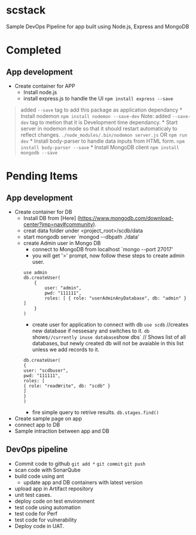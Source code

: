 # scstack
Sample DevOps Pipeline for app built using Node.js, Express and MongoDB

# Completed

## App development
* Create container for APP
	* Install node.js
	* install express.js to handle the UI
	`npm install express --save`
> added `--save` tag to add this package as application dependancy
	* Install nodemon
	`npm install nodemon --save-dev`
> Note: added `--save-dev` tag to metion that it is Development time dependancy.
	* Start server in nodemon mode so that it should restart automaticaly to reflect changes.
	`./node_modules/.bin/nodemon server.js`
	OR
	`npm run dev`
	* Install body-parser to handle data inputs from HTML form.
	`npm install body-parser --save`
	* Install MongoDB client
	`npm install mongodb --save`

# Pending Items

## App development
* Create container for DB
	* Install DB from [Here] (https://www.mongodb.com/download-center?jmp=nav#community).
	* creat data folder under <project_root>/scdb/data
	* start mongodb server
	`mongod --dbpath ./data'
	* create Admin user in Mongo DB
		* connect to MongoDB from localhost
		`mongo --port 27017'
		* you will get '>' prompt, now follow these steps to create admin user.
		```
		use admin
		db.createUser(
			{
				user: "admin",
				pwd: "111111",
				roles: [ { role: "userAdminAnyDatabase", db: "admin" } ]
			}
		)
		```
		* create user for application to connect with db
		`use scdb` //creates new database if nessesary and switches to it.
		`db` shows` //currently inuse database
		`show dbs` // Shows list of all databases, but newly created db will not be avaiable in this list unless we add records to it.
		```
		db.createUser(
		{
		user: "scdbuser",
		pwd: "111111",
		roles: [
		{ role: "readWrite", db: "scdb" }
		]
		}
		)
		```
		* fire simple query to retrive results.
		`db.stages.find()`
* Create sample page on app
* connect app to DB
* Sample intraction between app and DB

## DevOps pipeline
* Commit code to github
`git add *`
`git commit`
`git push`
* scan code with SonarQube
* build code using ant
	* update app and DB containers with latest version
* upload app in Artifact repository
* unit test cases.
* deploy code on test environment
* test code using automation
* test code for Perf
* test code for vulnerability
* Deploy code in UAT.

